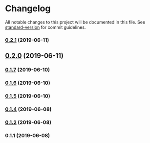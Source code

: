 # Changelog

All notable changes to this project will be documented in this file. See [standard-version](https://github.com/conventional-changelog/standard-version) for commit guidelines.

### [0.2.1](https://github.com/yahsan2/rest-api-remapper/compare/v0.2.0...v0.2.1) (2019-06-11)



## [0.2.0](https://github.com/yahsan2/rest-api-remapper/compare/v0.1.7...v0.2.0) (2019-06-11)



### [0.1.7](https://github.com/yahsan2/rest-api-remapper/compare/v0.1.6...v0.1.7) (2019-06-10)



### [0.1.6](https://github.com/yahsan2/rest-api-remapper/compare/v0.1.5...v0.1.6) (2019-06-10)



### [0.1.5](https://github.com/yahsan2/rest-api-remapper/compare/v0.1.4...v0.1.5) (2019-06-10)



### [0.1.4](https://github.com/yahsan2/nuxt-module-api-mapper/compare/v0.1.2...v0.1.4) (2019-06-08)



### [0.1.2](https://github.com/yahsan2/nuxt-module-api-mapper/compare/v0.1.1...v0.1.2) (2019-06-08)



### 0.1.1 (2019-06-08)
